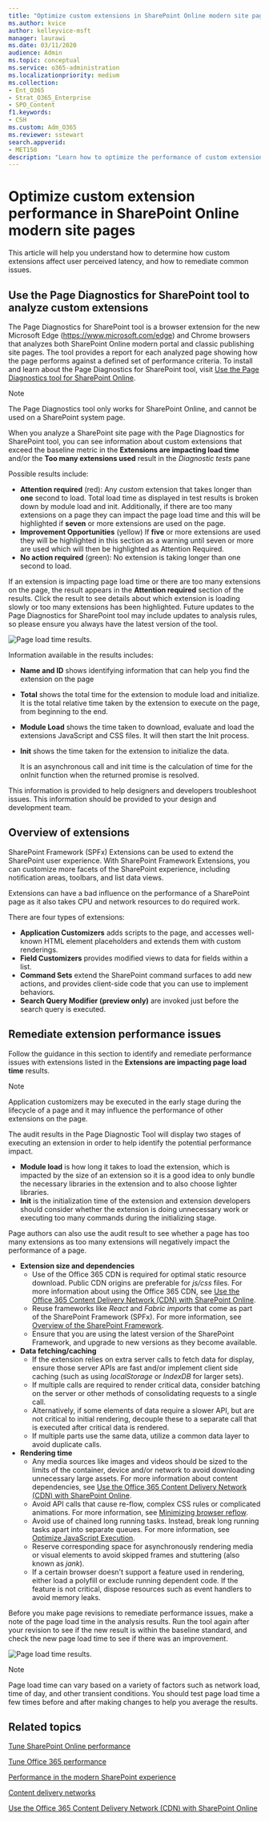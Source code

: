 ```yaml
---
title: "Optimize custom extensions in SharePoint Online modern site pages"
ms.author: kvice
author: kelleyvice-msft
manager: laurawi
ms.date: 03/11/2020
audience: Admin
ms.topic: conceptual
ms.service: o365-administration
ms.localizationpriority: medium
ms.collection: 
- Ent_O365
- Strat_O365_Enterprise
- SPO_Content
f1.keywords:
- CSH
ms.custom: Adm_O365
ms.reviewer: sstewart
search.appverid:
- MET150
description: "Learn how to optimize the performance of custom extensions in SharePoint Online modern site pages."
---
```


# Optimize custom extension performance in SharePoint Online modern site pages

This article will help you understand how to determine how custom extensions affect user perceived latency, and how to remediate common issues.

## Use the Page Diagnostics for SharePoint tool to analyze custom extensions

The Page Diagnostics for SharePoint tool is a browser extension for the new Microsoft Edge (https://www.microsoft.com/edge) and Chrome browsers that analyzes both SharePoint Online modern portal and classic publishing site pages. The tool provides a report for each analyzed page showing how the page performs against a defined set of performance criteria. To install and learn about the Page Diagnostics for SharePoint tool, visit [Use the Page Diagnostics tool for SharePoint Online](page-diagnostics-for-spo.md).

>[!NOTE]
>The Page Diagnostics tool only works for SharePoint Online, and cannot be used on a SharePoint system page.

When you analyze a SharePoint site page with the Page Diagnostics for SharePoint tool, you can see information about custom extensions that exceed the baseline metric in the **Extensions are impacting load time** and/or the **Too many extensions used** result in the _Diagnostic tests_ pane 

Possible results include:

- **Attention required** (red): Any _custom_ extension that takes longer than **one** second to load. Total load time as displayed in test results is broken down by module load and init. 
Additionally, if there are too many extensions on a page they can impact the page load time and this will be highlighted if **seven** or more extensions are used on the page.
- **Improvement Opportunities** (yellow) If **five** or more extensions are used they will be highlighted in this section as a warning until seven or more are used which will then be highlighted as Attention Required.
- **No action required** (green): No extension is taking longer than one second to load.

If an extension is impacting page load time or there are too many extensions on the page, the result appears in the **Attention required** section of the results. Click the result to see details about which extension is loading slowly or too many extensions has been highlighted. Future updates to the Page Diagnostics for SharePoint tool may include updates to analysis rules, so please ensure you always have the latest version of the tool.

![Page load time results.](../media/page-diagnostics-for-spo/pagediag-extensions-load-time.png)

Information available in the results includes:

- **Name and ID** shows identifying information that can help you find the extension on the page
- **Total** shows the total time for the extension to module load and initialize. It is the total relative time taken by the extension to execute on the page, from beginning to the end.
- **Module Load** shows the time taken to download, evaluate and load the extensions JavaScript and CSS files. It will then start the Init process.
- **Init** shows the time taken for the extension to initialize the data.

  It is an asynchronous call and init time is the calculation of time for the onInit function when the returned promise is resolved.

This information is provided to help designers and developers troubleshoot issues. This information should be provided to your design and development team.

## Overview of extensions

SharePoint Framework (SPFx) Extensions can be used to extend the SharePoint user experience. With SharePoint Framework Extensions, you can customize more facets of the SharePoint experience, including notification areas, toolbars, and list data views.

Extensions can have a bad influence on the performance of a SharePoint page as it also takes CPU and network resources to do required work.

There are four types of extensions:

- **Application Customizers** adds scripts to the page, and accesses well-known HTML element placeholders and extends them with custom renderings.
- **Field Customizers** provides modified views to data for fields within a list.
- **Command Sets** extend the SharePoint command surfaces to add new actions, and provides client-side code that you can use to implement behaviors.
- **Search Query Modifier (preview only)** are invoked just before the search query is executed.

## Remediate extension performance issues

Follow the guidance in this section to identify and remediate performance issues with extensions listed in the **Extensions are impacting page load time** results.

>[!NOTE]
>Application customizers may be executed in the early stage during the lifecycle of a page and it may influence the performance of other extensions on the page.

The audit results in the Page Diagnostic Tool will display two stages of executing an extension in order to help identify the potential performance impact.

- **Module load** is how long it takes to load the extension, which is impacted by the size of an extension so it is a good idea to only bundle the necessary libraries in the extension and to also choose lighter libraries.
- **Init** is the initialization time of the extension and extension developers should consider whether the extension is doing unnecessary work or executing too many commands during the initializing stage.

Page authors can also use the audit result to see whether a page has too many extensions as too many extensions will negatively impact the performance of a page.

- **Extension size and dependencies**
  - Use of the Office 365 CDN is required for optimal static resource download. Public CDN origins are preferable for _js/css_ files. For more information about using the Office 365 CDN, see [Use the Office 365 Content Delivery Network (CDN) with SharePoint Online](use-microsoft-365-cdn-with-spo.md).
  - Reuse frameworks like _React_ and _Fabric imports_ that come as part of the SharePoint Framework (SPFx). For more information, see [Overview of the SharePoint Framework](/sharepoint/dev/spfx/sharepoint-framework-overview).
  - Ensure that you are using the latest version of the SharePoint Framework, and upgrade to new versions as they become available.
- **Data fetching/caching**
  - If the extension relies on extra server calls to fetch data for display, ensure those server APIs are fast and/or implement client side caching (such as using _localStorage_ or _IndexDB_ for larger sets).
  - If multiple calls are required to render critical data, consider batching on the server or other methods of consolidating requests to a single call.
  - Alternatively, if some elements of data require a slower API, but are not critical to initial rendering, decouple these to a separate call that is executed after critical data is rendered.
  - If multiple parts use the same data, utilize a common data layer to avoid duplicate calls.
- **Rendering time**
  - Any media sources like images and videos should be sized to the limits of the container, device and/or network to avoid downloading unnecessary large assets. For more information about content dependencies, see [Use the Office 365 Content Delivery Network (CDN) with SharePoint Online](use-microsoft-365-cdn-with-spo.md).
  - Avoid API calls that cause re-flow, complex CSS rules or complicated animations. For more information, see [Minimizing browser reflow](https://developers.google.com/speed/docs/insights/browser-reflow).
  - Avoid use of chained long running tasks. Instead, break long running tasks apart into separate queues. For more information, see [Optimize JavaScript Execution](https://developers.google.com/web/fundamentals/performance/rendering/optimize-javascript-execution).
  - Reserve corresponding space for asynchronously rendering media or visual elements to avoid skipped frames and stuttering (also known as _jank_).
  - If a certain browser doesn't support a feature used in rendering, either load a polyfill or exclude running dependent code. If the feature is not critical, dispose resources such as event handlers to avoid memory leaks.

Before you make page revisions to remediate performance issues, make a note of the page load time in the analysis results. Run the tool again after your revision to see if the new result is within the baseline standard, and check the new page load time to see if there was an improvement.

![Page load time results.](../media/modern-portal-optimization/pagediag-page-load-time.png)

>[!NOTE]
>Page load time can vary based on a variety of factors such as network load, time of day, and other transient conditions. You should test page load time a few times before and after making changes to help you average the results.

## Related topics

[Tune SharePoint Online performance](tune-sharepoint-online-performance.md)

[Tune Office 365 performance](tune-microsoft-365-performance.md)

[Performance in the modern SharePoint experience](/sharepoint/modern-experience-performance)

[Content delivery networks](content-delivery-networks.md)

[Use the Office 365 Content Delivery Network (CDN) with SharePoint Online](use-microsoft-365-cdn-with-spo.md)